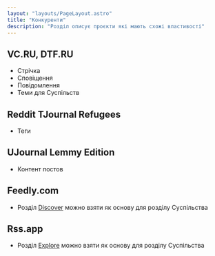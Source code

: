 ```yaml
---
layout: "layouts/PageLayout.astro"
title: "Конкуренти"
description: "Розділ описує проєкти які мають схожі властивості"
---
```


## VC.RU, DTF.RU

- Стрічка
- Сповіщення
- Повідомлення
- Теми для Суспільств

## Reddit TJournal Refugees

- Теги

## UJournal Lemmy Edition

- Контент постов

## Feedly.com

- Розділ [Discover](https://feedly.com/i/discover/sources/search/topic/advertising) можно взяти як основу для розділу Суспільства

## Rss.app

- Розділ [Explore](https://rss.app/explore) можно взяти як основу для розділу Суспільства

